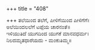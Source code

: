 +++
title = "408"

+++
ತಲೆಯಿಂದ ತಲೆಗೆ, ಪೀಳಿಗೆಯಿಂದ ಪೀಳಿಗೆಗೆ।  
ಅಲೆಯಿಂದಲಲೆಗೆ ಟಪ್ಪೆಯ ಚಾರನಂತೆ॥  
ಇಳಿಯುತಿದೆ ಯುಗದಿಂದ ಯುಗಕೆ ಮಾನವಧರ್ಮ।  
ನಿಲದಮೃತಧಾರೆಯದು - ಮಂಕುತಿಮ್ಮ॥  
